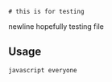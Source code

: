 
    # this is for testing 
    
 newline hopefully testing file 
    
 ## Usage 
    
 ```javascript everyone ```
    
